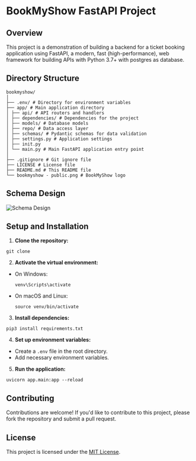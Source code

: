 # BookMyShow FastAPI Project

## Overview

This project is a demonstration of building a backend for a ticket booking application using FastAPI, a modern, fast (high-performance), web framework for building APIs with Python 3.7+ with postgres as database.

## Directory Structure

```
bookmyshow/
│
├── .env/ # Directory for environment variables
├── app/ # Main application directory
│ ├── api/ # API routers and handlers
│ ├── dependencies/ # Dependencies for the project
│ ├── models/ # Database models
│ ├── repo/ # Data access layer
│ ├── schemas/ # Pydantic schemas for data validation
│ ├── settings.py # Application settings
│ ├── init.py
│ └── main.py # Main FastAPI application entry point
│
├── .gitignore # Git ignore file
├── LICENSE # License file
├── README.md # This README file
└── bookmyshow - public.png # BookMyShow logo
```

## Schema Design

![Schema Design](../bookmyshow/bookmyshow%20-%20public.png)


## Setup and Installation

1. **Clone the repository:**
```
git clone 
```


2. **Activate the virtual environment:**
- On Windows:
  ```
  venv\Scripts\activate
  ```
- On macOS and Linux:
  ```
  source venv/bin/activate
  ```

3. **Install dependencies:**
```
pip3 install requirements.txt
```

4. **Set up environment variables:**
- Create a `.env` file in the root directory.
- Add necessary environment variables.

5. **Run the application:**
```
uvicorn app.main:app --reload
```

## Contributing

Contributions are welcome! If you'd like to contribute to this project, please fork the repository and submit a pull request.

## License

This project is licensed under the [MIT License](LICENSE).